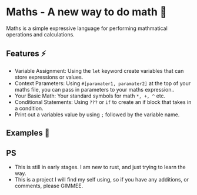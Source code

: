 # Maths - A new way to do math 🧮

Maths is a simple expressive language for performing mathmatical operations
and calculations. 

## Features ⚡️

* Variable Assignment: Using the `let` keyword create variables that can store expressions or values.
* Context Parameters: Using `#[paramater1, paramater2]` at the top of your maths file, you can pass in parameters to your maths expression..
* Your Basic Math: Your standard symbols for math `*, +, ^` etc.
* Conditional Statements: Using `???` or `if` to create an if block that takes in a condition.
* Print out a variables value by using `;` followed by the variable name.
   
## Examples 📝


## PS

* This is still in early stages. I am new to rust, and just trying to learn the way.
* This is a project I will find my self using, so if you have any additions, or comments, please GIMMEE.


